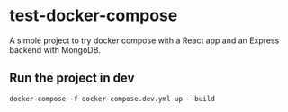 # test-docker-compose

A simple project to try docker compose with a React app and an Express backend with MongoDB.

## Run the project in dev

`docker-compose -f docker-compose.dev.yml up --build`

